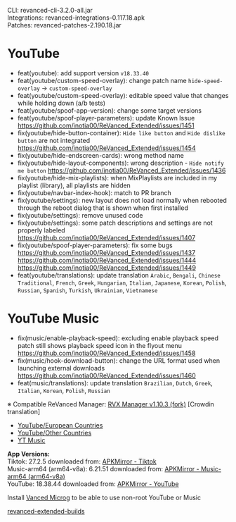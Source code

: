 CLI: revanced-cli-3.2.0-all.jar  
Integrations: revanced-integrations-0.117.18.apk  
Patches: revanced-patches-2.190.18.jar  

YouTube
==
- feat(youtube): add support version `v18.33.40`
- feat(youtube/custom-speed-overlay): change patch name `hide-speed-overlay` → `custom-speed-overlay`
- feat(youtube/custom-speed-overlay): editable speed value that changes while holding down (a/b tests)
- feat(youtube/spoof-app-version): change some target versions
- feat(youtube/spoof-player-parameters): update Known Issue https://github.com/inotia00/ReVanced_Extended/issues/1451
- fix(youtube/hide-button-container): `Hide like button` and `Hide dislike button` are not integrated https://github.com/inotia00/ReVanced_Extended/issues/1454
- fix(youtube/hide-endscreen-cards): wrong method name
- fix(youtube/hide-layout-components): wrong description - `Hide notify me button` https://github.com/inotia00/ReVanced_Extended/issues/1436
- fix(youtube/hide-mix-playlists): when MixPlaylists are included in my playlist (library), all playlists are hidden
- fix(youtube/navbar-index-hook): match to PR branch
- fix(youtube/settings): new layout does not load normally when rebooted through the reboot dialog that is shown when first installed
- fix(youtube/settings): remove unused code
- fix(youtube/settings): some patch descriptions and settings are not properly labeled https://github.com/inotia00/ReVanced_Extended/issues/1407
- fix(youtube/spoof-player-parameters): fix some bugs https://github.com/inotia00/ReVanced_Extended/issues/1437 https://github.com/inotia00/ReVanced_Extended/issues/1444 https://github.com/inotia00/ReVanced_Extended/issues/1449 
- feat(youtube/translations): update translation
`Arabic`, `Bengali`, `Chinese Traditional`, `French`, `Greek`, `Hungarian`, `Italian`, `Japanese`, `Korean`, `Polish`, `Russian`, `Spanish`, `Turkish`, `Ukrainian`, `Vietnamese`


YouTube Music
==
- fix(music/enable-playback-speed): excluding enable playback speed patch still shows playback speed icon in the flyout menu https://github.com/inotia00/ReVanced_Extended/issues/1458
- fix(music/hook-download-button): change the URL format used when launching external downloads https://github.com/inotia00/ReVanced_Extended/issues/1460
- feat(music/translations): update translation
`Brazilian`, `Dutch`, `Greek`, `Italian`, `Korean`, `Polish`, `Russian`


※ Compatible ReVanced Manager: [RVX Manager v1.10.3 (fork)](https://github.com/inotia00/revanced-manager/releases/tag/v1.10.3)
[Crowdin translation]
- [YouTube/European Countries](https://crowdin.com/project/revancedextendedeu)
- [YouTube/Other Countries](https://crowdin.com/project/revancedextended)
- [YT Music](https://crowdin.com/project/revanced-music-extended)

  
**App Versions:**  
Tiktok: 27.2.5
downloaded from: [APKMirror - Tiktok](https://www.apkmirror.com/apk/tiktok-pte-ltd/tik-tok-including-musical-ly/tik-tok-including-musical-ly-27-2-5-release/tiktok-27-2-5-android-apk-download/)  
Music-arm64 (arm64-v8a): 6.21.51
downloaded from: [APKMirror - Music-arm64 (arm64-v8a)](https://www.apkmirror.com/apk/google-inc/youtube-music/youtube-music-6-21-51-release/youtube-music-6-21-51-2-android-apk-download/)  
YouTube: 18.38.44
downloaded from: [APKMirror - YouTube](https://www.apkmirror.com/apk/google-inc/youtube/youtube-18-38-44-release/youtube-18-38-44-2-android-apk-download/)  

Install [Vanced Microg](https://github.com/inotia00/VancedMicroG/releases) to be able to use non-root YouTube or Music  

[revanced-extended-builds](https://github.com/E85Addict/revanced-extended-builds)  
